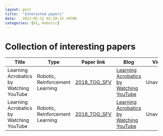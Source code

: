 ```yaml
---
layout: post
title:  "Interested papers"
date:   2022-05-31 02:28:15 +0700
categories: [AI, Robotic]
---
```


# Collection of interesting papers

Title | Type | Paper link | Blog | Video | Code | 
--- | --- | --- | --- | --- | --- | 
Learning Acrobatics by Watching YouTube | Robotic, Reinforcement Learning | [2018_TOG_SFV](https://xbpeng.github.io/projects/SFV/2018_TOG_SFV.pdf) | [Learning Acrobatics by Watching YouTube](https://bair.berkeley.edu/blog/2018/10/09/sfv/) | Unavailable | Unavailable | 
Learning Acrobatics by Watching YouTube | Robotic, Reinforcement Learning | [2018_TOG_SFV](https://xbpeng.github.io/projects/SFV/2018_TOG_SFV.pdf) | [Learning Acrobatics by Watching YouTube](https://bair.berkeley.edu/blog/2018/10/09/sfv/) | Unavailable | Unavailable |